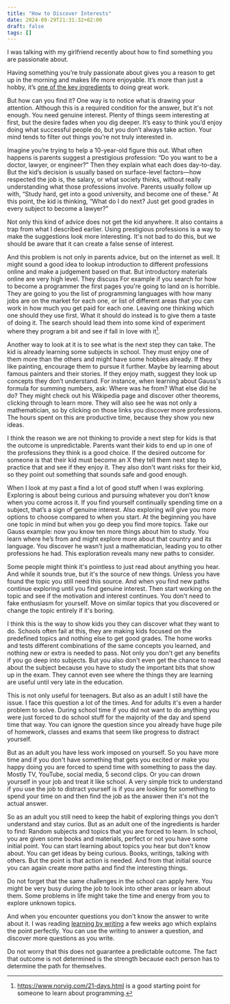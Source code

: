 ```yaml
---
title: "How to Discover Interests"
date: 2024-09-29T21:31:32+02:00
draft: false
tags: []
---
```


I was talking with my girlfriend recently about how to find something you are passionate about.

Having something you’re truly passionate about gives you a reason to get up in the morning and makes life more enjoyable.
It’s more than just a hobby, it’s [one of the key ingredients](https://paulgraham.com/genius.html) to doing great work.

But how can you find it?
One way is to notice what is drawing your attention.
Although this is a required condition for the answer, but it's not enough.
You need genuine interest.
Plenty of things seem interesting at first, but the desire fades when you dig deeper.
It’s easy to think you’d enjoy doing what successful people do, but you don’t always take action.
Your mind tends to filter out things you’re not truly interested in.

Imagine you’re trying to help a 10-year-old figure this out.
What often happens is parents suggest a prestigious profession: “Do you want to be a doctor, lawyer, or engineer?”
Then they explain what each does day-to-day.
But the kid’s decision is usually based on surface-level factors—how respected the job is, the salary, or what society thinks, without really understanding what those professions involve.
Parents usually follow up with, “Study hard, get into a good university, and become one of these.”
At this point, the kid is thinking, “What do I do next? Just get good grades in every subject to become a lawyer?”

Not only this kind of advice does not get the kid anywhere.
It also contains a trap from what I described earlier.
Using prestigious professions is a way to make the suggestions look more interesting.
It's not bad to do this, but we should be aware that it can create a false sense of interest.

And this problem is not only in parents advice, but on the internet as well.
It might sound a good idea to lookup introduction to different professions online and make a judgement based on that.
But introductory materials online are very high level.
They discuss
For example if you search for how to become a programmer the first pages you're going to land on is horrible.
They are going to you the list of programming languages with how many jobs are on the market for each one, or list of different areas that you can work in how much you get paid for each one.
Leaving one thinking which one should they use first.
What it should do instead is to give them a taste of doing it.
The search should lead them into some kind of experiment where they program a bit and see if fall in love with it[^1].

Another way to look at it is to see what is the next step they can take.
The kid is already learning some subjects in school.
They must enjoy one of them more than the others and might have some hobbies already.
If they like painting, encourage them to pursue it further.
Maybe by learning about famous painters and their stories.
If they enjoy math, suggest they look up concepts they don’t understand.
For instance, when learning about Gauss's formula for summing numbers, ask: Where was he from? What else did he do? They might check out his Wikipedia page and discover other theorems, clicking through to learn more.
They will also see he was not only a mathematician, so by clicking on those links you discover more professions.
The hours spent on this are productive time, because they show you new ideas.

I think the reason we are not thinking to provide a next step for kids is that the outcome is unpredictable.
Parents want their kids to end up in one of the professions they think is a good choice.
If the desired outcome for someone is that their kid must become an X they tell them next step to practice that and see if they enjoy it.
They also don't want risks for their kid, so they point out something that sounds safe and good enough.

When I look at my past a find a lot of good stuff when I was exploring.
Exploring is about being curious and pursuing whatever you don’t know when you come across it. If you find yourself continually spending time on a subject, that’s a sign of genuine interest.
Also exploring will give you more options to choose compared to when you start.
At the beginning you have one topic in mind but when you go deep you find more topics.
Take our Gauss example: now you know ten more things about him to study. You learn where he’s from and might explore more about that country and its language. You discover he wasn’t just a mathematician, leading you to other professions he had. This exploration reveals many new paths to consider.

Some people might think it's pointless to just read about anything you hear.
And while it sounds true, but it's the source of new things.
Unless you have found the topic you still need this source.
And when you find new paths continue exploring until you find genuine interest.
Then start working on the topic and see if the motivation and interest continues.
You don't need to fake enthusiasm for yourself.
Move on similar topics that you discovered or change the topic entirely if it's boring.

I think this is the way to show kids you they can discover what they want to do.
Schools often fail at this, they are making kids focused on the predefined topics and nothing else to get good grades.
The home works and tests different combinations of the same concepts you learned, and nothing new or extra is needed to pass.
Not only you don't get any benefits if you go deep into subjects.
But you also don't even get the chance to read about the subject because you have to study the important bits that show up in the exam.
They cannot even see where the things they are learning are useful until very late in the education.

This is not only useful for teenagers.
But also as an adult I still have the issue.
I face this question a lot of the times.
And for adults it's even a harder problem to solve.
During school time if you did not want to do anything you were just forced to do school stuff for the majority of the day and spend time that way.
You can ignore the question since you already have huge pile of homework, classes and exams that seem like progress to distract yourself.

But as an adult you have less work imposed on yourself.
So you have more time and if you don't have something that gets you excited or make you happy doing you are forced to spend time with something to pass the day.
Mostly TV, YouTube, social media, 5 second clips.
Or you can drown yourself in your job and treat it like school.
A very simple trick to understand if you use the job to distract yourself is if you are looking for something to spend your time on and then find the job as the answer then it's not the actual answer.

So as an adult you still need to keep the habit of exploring things you don't understand and stay curios.
But as an adult one of the ingredients is harder to find: Random subjects and topics that you are forced to learn.
In school, you are given some books and materials, perfect or not you have some initial point.
You can start learning about topics you hear but don't know about.
You can get ideas by being curious. Books, writings, talking with others.
But the point is that action is needed.
And from that initial source you can again create more paths and find the interesting things.

Do not forget that the same challenges in the school can apply here.
You might be very busy during the job to look into other areas or learn about them.
Some problems in life might take the time and energy from you to explore unknown topics.

And when you encounter questions you don't know the answer to write about it.
I was reading [learning by writing](https://www.lesswrong.com/posts/ii4xtogen7AyYmN6B/learning-by-writing) a few weeks ago which explains the point perfectly.
You can use the writing to answer a question, and discover more questions as you write.

Do not worry that this does not guarantee a predictable outcome.
The fact that outcome is not determined is the strength because each person has to determine the path for themselves.

[^1]: <https://www.norvig.com/21-days.html> is a good starting point for someone to learn about programming.
